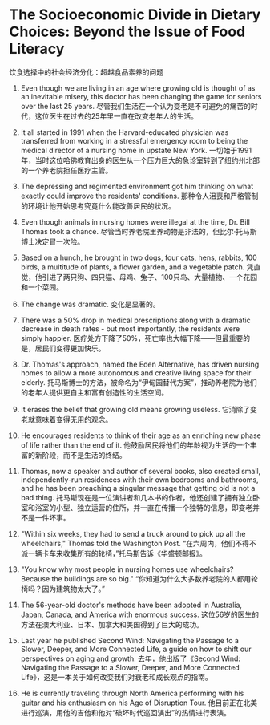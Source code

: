 # The Socioeconomic Divide in Dietary Choices: Beyond the Issue of Food Literacy
饮食选择中的社会经济分化：超越食品素养的问题

1. Even though we are living in an age where growing old is thought of as an inevitable misery, this doctor has been changing the game for seniors over the last 25 years.
   尽管我们生活在一个认为变老是不可避免的痛苦的时代，这位医生在过去的25年里一直在改变老年人的生活。

2. It all started in 1991 when the Harvard-educated physician was transferred from working in a stressful emergency room to being the medical director of a nursing home in upstate New York.
   一切始于1991年，当时这位哈佛教育出身的医生从一个压力巨大的急诊室转到了纽约州北部的一个养老院担任医疗主管。

3. The depressing and regimented environment got him thinking on what exactly could improve the residents' conditions.
   那种令人沮喪和严格管制的环境让他开始思考究竟什么能改善居民的状况。

4. Even though animals in nursing homes were illegal at the time, Dr. Bill Thomas took a chance.
   尽管当时养老院里养动物是非法的，但比尔·托马斯博士决定冒一次险。

5. Based on a hunch, he brought in two dogs, four cats, hens, rabbits, 100 birds, a multitude of plants, a flower garden, and a vegetable patch.
   凭直觉，他引进了两只狗、四只猫、母鸡、兔子、100只鸟、大量植物、一个花园和一个菜园。

6. The change was dramatic.
   变化是显著的。

7. There was a 50% drop in medical prescriptions along with a dramatic decrease in death rates - but most importantly, the residents were simply happier.
   医疗处方下降了50%，死亡率也大幅下降——但最重要的是，居民们变得更加快乐。

8. Dr. Thomas's approach, named the Eden Alternative, has driven nursing homes to allow a more autonomous and creative living space for their elderly.
   托马斯博士的方法，被命名为“伊甸园替代方案”，推动养老院为他们的老年人提供更自主和富有创造性的生活空间。

9. It erases the belief that growing old means growing useless.
   它消除了变老就意味着变得无用的观念。

10. He encourages residents to think of their age as an enriching new phase of life rather than the end of it.
    他鼓励居民将他们的年龄视为生活的一个丰富的新阶段，而不是生活的终结。

11. Thomas, now a speaker and author of several books, also created small, independently-run residences with their own bedrooms and bathrooms, and he has been preaching a singular message that getting old is not a bad thing.
    托马斯现在是一位演讲者和几本书的作者，他还创建了拥有独立卧室和浴室的小型、独立运营的住所，并一直在传播一个独特的信息，即变老并不是一件坏事。

12. "Within six weeks, they had to send a truck around to pick up all the wheelchairs," Thomas told the Washington Post.
    “在六周内，他们不得不派一辆卡车来收集所有的轮椅，”托马斯告诉《华盛顿邮报》。

13. "You know why most people in nursing homes use wheelchairs? Because the buildings are so big."
    “你知道为什么大多数养老院的人都用轮椅吗？因为建筑物太大了。”

14. The 56-year-old doctor's methods have been adopted in Australia, Japan, Canada, and America with enormous success.
    这位56岁的医生的方法在澳大利亚、日本、加拿大和美国得到了巨大的成功。

15. Last year he published Second Wind: Navigating the Passage to a Slower, Deeper, and More Connected Life, a guide on how to shift our perspectives on aging and growth.
    去年，他出版了《Second Wind: Navigating the Passage to a Slower, Deeper, and More Connected Life》，这是一本关于如何改变我们对衰老和成长观点的指南。

16. He is currently traveling through North America performing with his guitar and his enthusiasm on his Age of Disruption Tour.
    他目前正在北美进行巡演，用他的吉他和他对“破坏时代巡回演出”的热情进行表演。
